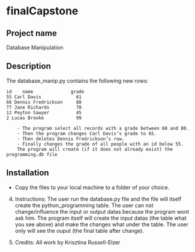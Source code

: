 # finalCapstone


<!-- PROJECTNAME -->
## Project name
Database Manipulation

<!-- Description -->
## Description

The database_manip.py contains the following new rows:

    id    name              grade
    55 Carl Davis             61
    66 Dennis Fredrickson     88
    77 Jane Richards          78
    12 Peyton Sawyer          45
    2 Lucas Brooke            99
    
        - The program select all records with a grade between 60 and 80.
        - Then the program changes Carl Davis’s grade to 65.
        - Then deletes Dennis Fredrickson’s row.
        - Finally changes the grade of all people with an id below 55.
        The program will create (if it does not already exist) the programming.db file

<!-- Installation -->
## Installation

  - Copy the files to your local machine to a folder of your choice.

4. Instructions:
    The user run the database.py file and the file will itself create the python_programming table. The user can not change/influence the input or output datas because the program wont ask him. The program itself will create the input datas (the table what you see above) and make the changes what under the table. The user only will see the ouput (the final table after change).

5. Credits: 
    All work by Krisztina Russell-Elzer
